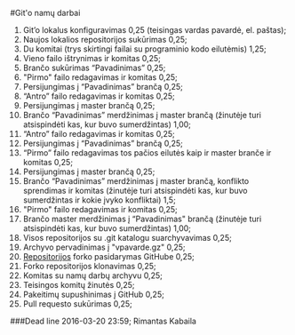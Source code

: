 #Git'o namų darbai
1. Git’o lokalus konfiguravimas 0,25 (teisingas vardas pavardė, el. paštas);
1. Naujos lokalios repositorijos sukūrimas 0,25;
1. Du komitai (trys skirtingi failai su programinio kodo eilutėmis) 1,25;
1. Vieno failo ištrynimas ir komitas 0,25;
1. Brančo sukūrimas “Pavadinimas” 0,25;
1. "Pirmo" failo redagavimas ir komitas 0,25;
1. Persijungimas į “Pavadinimas” brančą 0,25;
1. “Antro” failo redagavimas ir komitas 0,25;
1. Persijungimas į master brančą 0,25;
1. Brančo “Pavadinimas” merdžinimas į master brančą (žinutėje turi atsispindėti kas, kur buvo sumerdžintas) 1,00;
1. “Antro” failo redagavimas ir komitas 0,25;
1. Persijungimas į “Pavadinimas” brančą 0,25;
1. “Pirmo” failo redagavimas tos pačios eilutės kaip ir master branče ir komitas 0,25;
1. Persijungimas į master brančą 0,25;
1. Brančo “Pavadinimas” merdžinimas į master brančą, konflikto sprendimas ir komitas (žinutėje turi atsispindėti kas, kur buvo sumerdžintas ir kokie įvyko konfliktai) 1,5;
1. "Pirmo" failo redagavimas ir komitas 0,25;
1. Brančo master merdžinimas į “Pavadinimas" brančą (žinutėje turi atsispindėti kas, kur buvo sumerdžintas) 1,00;
1. Visos repositorijos su .git katalogu suarchyvavimas 0,25;
1. Archyvo pervadinimas į "vpavarde.gz" 0,25;
1. [Repositorijos](https://github.com/Matrooskin/akademija) forko pasidarymas GitHube 0,25;
1. Forko repositorijos klonavimas 0,25;
1. Komitas su namų darbų archyvu 0,25;
1. Teisingos komitų žinutės 0,25;
1. Pakeitimų supushinimas į GitHub 0,25;
1. Pull requesto sukūrimas 0,25;

###Dead line 2016-03-20 23:59;
Rimantas Kabaila
